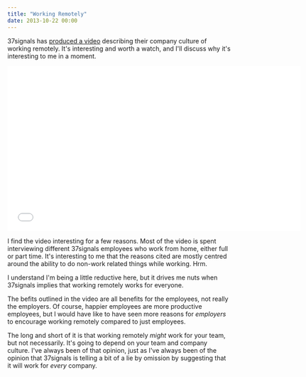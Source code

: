 ```yaml
---
title: "Working Remotely"
date: 2013-10-22 00:00
---
```


<p>37signals has <a href="https://37signals.com/svn/posts/3657-37signals-works-remotely">produced a video</a> describing their company culture of working remotely. It's interesting and worth a watch, and I'll discuss why it's interesting to me in a moment. </p>

<div class="embed-responsive embed-responsive-16by9"><iframe mozallowfullscreen="" allowfullscreen="" src="//player.vimeo.com/video/76063825?title=0&amp;byline=0&amp;portrait=0&amp;color=ffffff&amp;wmode=opaque" width="660" data-embed="true" webkitallowfullscreen="" frameborder="0" height="371" class="embed-responsive-item"></iframe></div>

<p>I find the video interesting for a few reasons. Most of the video is spent interviewing different 37signals employees who work from home, either full or part time. It's interesting to me that the reasons cited are mostly centred around the ability to do non-work related things while working. Hrm. </p>

<p>I understand I'm being a little reductive here, but it drives me nuts when 37signals implies that working remotely works for everyone. </p>

<p>The befits outlined in the video are all benefits for the employees, not really the employers. Of course, happier employees are more productive employees, but I would have like to have seen more reasons for <em>employers</em> to encourage working remotely compared to just employees. </p>

<p>The long and short of it is that working remotely <em>might</em> work for your team, but not necessarily. It's going to depend on your team and company culture. I've always been of that opinion, just as I've always been of the opinion that 37signals is telling a bit of a lie by omission by suggesting that it will work for <em>every</em> company. </p>

<!-- more -->

